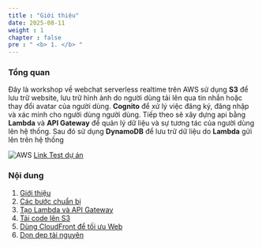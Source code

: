 ```yaml
---
title : "Giới thiệu"
date: 2025-08-11
weight : 1 
chapter : false
pre : " <b> 1. </b> "
---
```


### Tổng quan

 Đây là workshop về webchat serverless realtime trên AWS sử dụng **S3** để lưu trữ website, lưu trữ hình ảnh do người dùng tải lên qua tin nhắn hoặc thay đổi avatar của người dùng. **Cognito** để xử lý việc đăng ký, đăng nhập và xác minh cho người dùng người dùng.
 Tiếp theo sẽ xây dựng api bằng **Lambda** và **API Gateway** để quản lý dữ liệu và sự tương tác của người dùng lên hệ thống. Sau đó sử dụng **DynamoDB** để lưu trữ dữ liệu do **Lambda** gửi lên trên hệ thống

![AWS](/images/aws.png) 
  [Link Test dự án](http://chatapp-web.s3-website-ap-southeast-1.amazonaws.com/)
### Nội dung

 1. [Giới thiệu](1-introduce/)
 2. [Các bước chuẩn bị](2-Prerequiste/)
 3. [Tạo Lambda và API Gateway](3-Lambda-API/)
 4. [Tải code lên S3](4-s3/)
 5. [Dùng CloudFront để tối ưu Web](5-CloudFront)
 6. [Dọn dẹp tài nguyên](6-cleanup/)